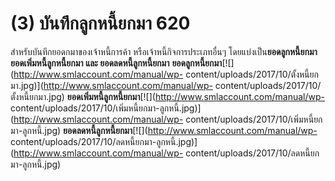 # (3)    บันทึกลูกหนี้ยกมา  620

สำหรับบันทึกยอดกมาของเจ้าหนี้การค้า หรือเจ้าหนี้กิจการประเภทอื่นๆ
โดยแบ่งเป็น**ยอดลูกหนี้ยกมา** **ยอดเพิ่มหนี้ลูกหนี้ยกมา และ
ยอดลดหนี้ลูกหนี้ยกมา**
**ยอดลูกหนี้ยกมา**[![](http://www.smlaccount.com/manual/wp-
content/uploads/2017/10/ตั้งหนี้ยกมา.jpg)](http://www.smlaccount.com/manual/wp-
content/uploads/2017/10/ตั้งหนี้ยกมา.jpg)
**ยอดเพิ่มหนี้ลูกหนี้ยกมา**[![](http://www.smlaccount.com/manual/wp-
content/uploads/2017/10/เพิ่มหนี้ยกมา-ลูกหนี้.jpg)](http://www.smlaccount.com/manual/wp-
content/uploads/2017/10/เพิ่มหนี้ยกมา-ลูกหนี้.jpg)
**ยอดลดหนี้ลูกหนี้ยกมา**[![](http://www.smlaccount.com/manual/wp-
content/uploads/2017/10/ลดหนี้ยกมา-ลูกหนี้.jpg)](http://www.smlaccount.com/manual/wp-
content/uploads/2017/10/ลดหนี้ยกมา-ลูกหนี้.jpg)


